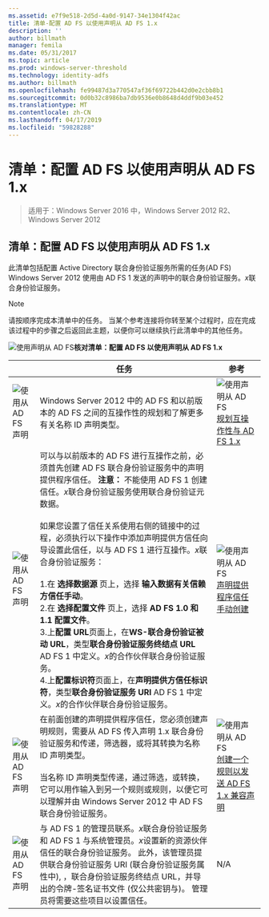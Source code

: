 ```yaml
---
ms.assetid: e7f9e518-2d5d-4a0d-9147-34e1304f42ac
title: 清单-配置 AD FS 以使用声明从 AD FS 1.x
description: ''
author: billmath
manager: femila
ms.date: 05/31/2017
ms.topic: article
ms.prod: windows-server-threshold
ms.technology: identity-adfs
ms.author: billmath
ms.openlocfilehash: fe99487d3a770547af36f69722b442d0e2cbb8b1
ms.sourcegitcommit: 0d0b32c8986ba7db9536e0b8648d4ddf9b03e452
ms.translationtype: MT
ms.contentlocale: zh-CN
ms.lasthandoff: 04/17/2019
ms.locfileid: "59828288"
---
```

# <a name="checklist-configuring-ad-fs--to-consume-claims-from-ad-fs-1x"></a>清单：配置 AD FS 以使用声明从 AD FS 1.x

>适用于：Windows Server 2016 中，Windows Server 2012 R2、 Windows Server 2012
  
## <a name="checklist-configuring-ad-fs-to-consume-claims-from-adfs1x"></a>清单：配置 AD FS 以使用声明从 AD FS 1.x  
此清单包括配置 Active Directory 联合身份验证服务所需的任务\(AD FS\) Windows Server 2012 使用由 AD FS 1 发送的声明中的联合身份验证服务。*x*联合身份验证服务。  
  
> [!NOTE]  
> 请按顺序完成本清单中的任务。 当某个参考连接将你转至某个过程时，应在完成该过程中的步骤之后返回此主题，以便你可以继续执行此清单中的其他任务。  
  
![使用声明从 AD FS](media/2b05dce3-938f-4168-9b8f-1f4398cbdb9b.gif)**核对清单：配置 AD FS 以使用声明从 AD FS 1.x**  
  
||任务|参考|  
|-|--------|-------------|  
|![使用从 AD FS 声明](media/icon_checkboxo.gif)|Windows Server 2012 中的 AD FS 和以前版本的 AD FS 之间的互操作性的规划和了解更多有关名称 ID 声明类型。|![使用声明从 AD FS](media/faa393df-4856-4431-9eda-4f4e5be72a90.gif)[规划互操作性与 AD FS 1.x](https://technet.microsoft.com/library/ff678040.aspx)|  
|![使用从 AD FS 声明](media/icon_checkboxo.gif)|可以与以前版本的 AD FS 进行互操作之前，必须首先创建 AD FS 联合身份验证服务中的声明提供程序信任。 **注意：** 不能使用 AD FS 1 创建信任。*x*联合身份验证服务使用联合身份验证元数据。<br /><br />如果您设置了信任关系使用右侧的链接中的过程，必须执行以下操作中添加声明提供方信任向导设置此信任，以与 AD FS 1 进行互操作。*x*联合身份验证服务：<br /><br />1.在 **选择数据源** 页上，选择 **输入数据有关信赖方信任手动**。<br />2.在 **选择配置文件** 页上，选择 **AD FS 1.0 和 1.1 配置文件**。<br />3.上**配置 URL**页面上，在**WS\-联合身份验证被动 URL**，类型**联合身份验证服务终结点 URL** AD FS 1 中定义。*x*的合作伙伴联合身份验证服务。<br />4.上**配置标识符**页面上，在**声明提供方信任标识符**，类型**联合身份验证服务 URI** AD FS 1 中定义。*x*的合作伙伴联合身份验证服务。|![使用声明从 AD FS](media/faa393df-4856-4431-9eda-4f4e5be72a90.gif)[声明提供程序信任手动创建](../../ad-fs/operations/Create-a-Claims-Provider-Trust.md)|  
|![使用从 AD FS 声明](media/icon_checkboxo.gif)|在前面创建的声明提供程序信任，您必须创建声明规则，需要从 AD FS 传入声明 1.x 联合身份验证服务和传递，筛选器，或将其转换为名称 ID 声明类型。<br /><br />当名称 ID 声明类型传递，通过筛选，或转换，它可以用作输入到另一个规则或规则，以便它可以理解并由 Windows Server 2012 中 AD FS 联合身份验证服务。|![使用声明从 AD FS](media/faa393df-4856-4431-9eda-4f4e5be72a90.gif)[创建一个规则以发送 AD FS 1.x 兼容声明](../../ad-fs/operations/Create-a-Rule-to-Send-an-AD-FS-1x-Compatible-Claim.md)|  
|![使用从 AD FS 声明](media/icon_checkboxo.gif)|与 AD FS 1 的管理员联系。*x*联合身份验证服务和 AD FS 1 与系统管理员。*x*设置新的资源伙伴信任的联合身份验证服务。 此外，该管理员提供联合身份验证服务 URI \(联合身份验证服务属性中\), ，联合身份验证服务终结点 URL，并导出的令牌\-签名证书文件 \(仅公共密钥与\)。 管理员将需要这些项目以设置信任。|N\/A|  
  

